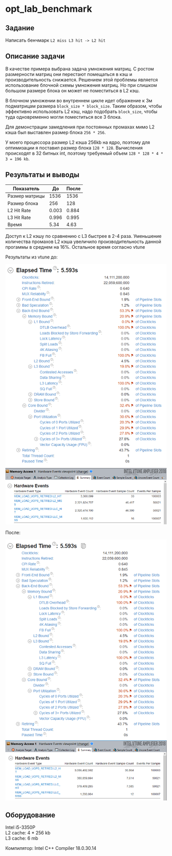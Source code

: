 # opt_lab_benchmark

## Задание
Написать бенчмарк `L2 miss L3 hit -> L2 hit`  

## Описание задачи
В качестве примера выбрана задача умножения матриц.
С ростом размерности матриц они перестают помещаться в кэш и производительность снижается.
Решением этой проблемы является использование блочной схемы умножения матриц.
Но при слишком большом размере блока он может не поместиться в L2 кэш.

В блочном умножении во внутреннем цикле идет ображение к 3м подматрицам размера `block_size * block_size`.
Таким образом, чтобы эффективно использовать L2 кэш, надо подобрать `block_size`, чтобы туда одновременно могли поместиться все 3 блока.

Для демонстрации замедления при постоянных промахах мимо L2 кэша был выставлен размер блока `256 * 256`.

У моего процессора размер L2 кэша 256kb на ядро, поэтому для оптимизации я поставил размер блока `128 * 128`. Вычисления происходят в 32 битных int, поэтому требуемый объем `128 * 128 * 4 * 3 = 196 kb`.

## Результаты и выводы
|Показатель | До | После |
| - | - | -|
| Размер матрицы  | 1536 | 1536 |
| Размер блока  | 256 | 128 |
| L2 Hit Rate  | 0.003 | 0.884 |
| L3 Hit Rate  | 0.996 | 0.995 |
| Время | 5.34 | 4.63 |

Доступ к L2 кэшу по сравнению с L3 быстрее в 2-4 раза.
Уменьшение количества промахов L2 кэша увеличило производительность данной прогаммы в среднем на 16%. Остальное время согласно vtune 

Результаты из vtune до:

![ge_before](ge_before.PNG)
![macc1_before](macc1_before.PNG)

После:

![ge_after](ge_after.PNG)
![macc1_after](macc1_after.PNG)


## Оборудование
Intel i5-3350P  
L2 cache: 4 * 256 kb  
L3 cache: 6 mb

Компилятор: Intel C++ Compiler 18.0.30.14
